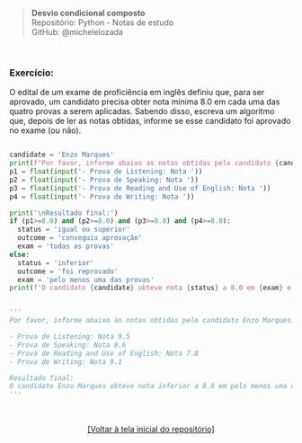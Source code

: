 > **Desvio condicional composto**  
> Repositório: Python - Notas de estudo     
> GitHub: @michelelozada
&nbsp;
     
&nbsp;  
### Exercício:
O edital de um exame de proficiência em inglês definiu que, para ser aprovado, um candidato precisa obter nota mínima
8.0 em cada uma das quatro provas a serem aplicadas. Sabendo disso, escreva um algoritmo que, depois de ler as notas
obtidas, informe se esse candidato foi aprovado no exame (ou não).  

```py

candidate = 'Enzo Marques'
print(f"Por favor, informe abaixo as notas obtidas pelo candidato {candidate}:\n")
p1 = float(input('- Prova de Listening: Nota '))
p2 = float(input('- Prova de Speaking: Nota '))
p3 = float(input('- Prova de Reading and Use of English: Nota '))
p4 = float(input('- Prova de Writing: Nota '))

print('\nResultado final:')
if (p1>=8.0) and (p2>=8.0) and (p3>=8.0) and (p4>=8.0):
  status = 'igual ou superior'
  outcome = 'conseguiu aprovação'
  exam = 'todas as provas'
else:
  status = 'inferior'
  outcome = 'foi reprovado'
  exam = 'pelo menos uma das provas'
print(f'O candidato {candidate} obteve nota {status} a 8.0 em {exam} e, portanto, {outcome} no exame de proficiência em inglês.')


'''
Por favor, informe abaixo as notas obtidas pelo candidato Enzo Marques:

- Prova de Listening: Nota 9.5
- Prova de Speaking: Nota 8.6
- Prova de Reading and Use of English: Nota 7.8
- Prova de Writing: Nota 9.1

Resultado final:
O candidato Enzo Marques obteve nota inferior a 8.0 em pelo menos uma das provas e, portanto, foi reprovado no exame de proficiência em inglês.
'''
```

&nbsp;

<div align="center">
<a href="https://github.com/michelelozada/Python-Study-Notes">[Voltar à tela inicial do repositório]</a>
</div>

